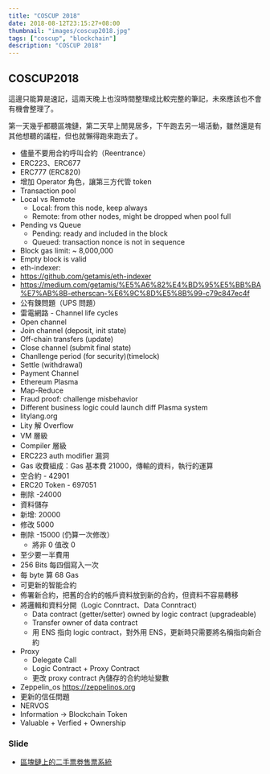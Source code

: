 ```yaml
---
title: "COSCUP 2018"
date: 2018-08-12T23:15:27+08:00
thumbnail: "images/coscup2018.jpg"
tags: ["coscup", "blockchain"]
description: "COSCUP 2018"
---
```


## COSCUP2018

這邊只能算是速記，這兩天晚上也沒時間整理成比較完整的筆記，未來應該也不會有機會整理了。

第一天幾乎都聽區塊鏈，第二天早上閒晃居多，下午跑去另一場活動，雖然還是有其他想聽的議程，但也就懶得跑來跑去了。

* 儘量不要用合約呼叫合約（Reentrance）
* ERC223、ERC677
* ERC777 (ERC820)
 * 增加 Operator 角色，讓第三方代管 token
* Transaction pool
 * Local vs Remote
     * Local: from this node, keep always
     * Remote: from other nodes, might be dropped when pool full
 * Pending vs Queue
     * Pending: ready and included in the block
     * Queued: transaction nonce is not in sequence
* Block gas limit: ~ 8,000,000
* Empty block is valid
* eth-indexer: 
 * https://github.com/getamis/eth-indexer
 * https://medium.com/getamis/%E5%A6%82%E4%BD%95%E5%BB%BA%E7%AB%8B-etherscan-%E6%9C%8D%E5%8B%99-c79c847ec4f
* 公有鍊問題（UPS 問題）
* 雷電網路 - Channel life cycles
 * Open channel
 * Join channel (deposit, init state)
 * Off-chain transfers (update)
 * Close channel (submit final state)
 * Chanllenge period (for security)(timelock)
 * Settle (withdrawal)
* Payment Channel
* Ethereum Plasma
 * Map-Reduce
 * Fraud proof: challenge misbehavior
 * Different business logic could launch diff Plasma system
* litylang.org
* Lity 解 Overflow
 * VM 層級
 * Compiler 層級
* ERC223 auth modifier 漏洞
* Gas 收費組成：Gas 基本費 21000，傳輸的資料，執行的運算
 * 空合約 - 42901
 * ERC20 Token - 697051
 * 刪除 -24000
* 資料儲存
 * 新增: 20000
 * 修改 5000
 * 刪除 -15000 (仍算一次修改）
     * 將非 0 值改 0
 * 至少要一半費用
 * 256 Bits 每四個寫入一次
* 每 byte 算 68 Gas
* 可更新的智能合約
 * 佈署新合約，把舊的合約的帳戶資料放到新的合約，但資料不容易轉移
 * 將邏輯和資料分開（Logic Conntract、Data Conntract）
     * Data contract (getter/setter) owned by logic contract (upgradeable)
     * Transfer owner of data contract
     * 用 ENS 指向 logic contract，對外用 ENS，更新時只需要將名稱指向新合約
 * Proxy
     * Delegate Call
     * Logic Contract + Proxy Contract
     * 更改 proxy contract 內儲存的合約地址變數
 * Zeppelin_os https://zeppelinos.org
 * 更新的信任問題
* NERVOS
* Information -> Blockchain Token
 * Valuable + Verfied + Ownership

### Slide

* [區塊鏈上的二手票劵售票系統](https://docs.google.com/presentation/d/1j0NM_ZDc-7_ImVro3eauKThlj2CjhUqB2QKPrpBuGiM/edit?usp=sharing)
